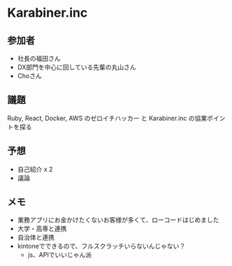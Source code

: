 # Karabiner.inc
## 参加者
- 社長の福田さん
- DX部門を中心に回している先輩の丸山さん
- Choさん

## 議題
Ruby, React, Docker, AWS のゼロイチハッカー と Karabiner.inc の協業ポイントを探る

## 予想
- 自己紹介 x 2
- 議論

## メモ
- 業務アプリにお金かけたくないお客様が多くて、ローコードはじめました
- 大学・高専と連携
- 自治体と連携
- kintoneでできるので、フルスクラッチいらないんじゃない？
  - js、APIでいいじゃん派

